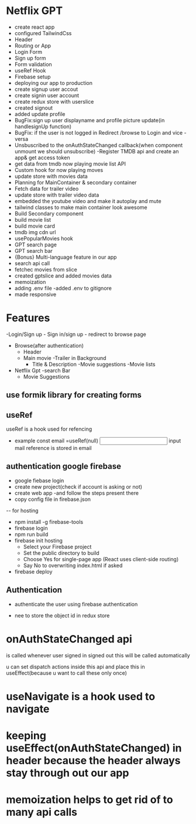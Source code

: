 

# Netflix GPT
 - create react app
 - configured TailwindCss
 - Header
 - Routing or App
 - Login Form
 - Sign up form
 - Form validation
 - useRef Hook
 - Firebase setup
 - deploying our app to production
 - create signup user accout
 - create signin user account
 - create redux store with userslice
 - created signout
 - added update profile
 - BugFix:sign up user displayname and profile picture update(in handlesignUp function)
 - BugFix: if the user is not logged in Redirect /browse to Login and vice -versa
 - Unsbuscribed to the onAuthStateChanged callback(when component unmount we should unsubscribe)
 -Register TMDB api and create an app& get access token
 - get data from tmdb now playing movie list API
 - Custom hook for now playing moves
 - update store with movies data
 - Planning for MainContainer & secondary       container
 - Fetch data for trailer video
 - update store with trailer video data
 - embedded the youtube video and make it autoplay and mute
 - tailwind classes to make main container look awesome
 - Build Secondary component
 - build movie list
 - build movie card
 - tmdb img cdn url
 - usePopularMovies hook
 - GPT search page
 - GPT search bar
 - {Bonus} Multi-language feature in our app
 - search api call
 - fetchec movies from slice
 - created gptslice and added movies data
 - memoization
 - adding .env file
 -added .env to gitignore
 - made responsive





# Features
-Login/Sign up
    - Sign in/sign up
    - redirect to browse page
- Browse(after authentication)
    - Header
    - Main movie
        -Trailer in Background
        - Title & Description
        -Movie suggestions
                -Movie lists 
- Netflix Gpt
    -search Bar
    - Movie Suggestions


## use formik library for creating forms

## useRef

useRef is a hook used for refencing 
   - example
        const email =useRef(null)
        <input  ref=email type=text>
    input mail reference is stored in email


## authentication google firebase
 - google fiebase login
 - create new project(check if account is asking or not)
 - create web app
 -and follow the steps present there
 - copy config file in firebase.json

 -- for hosting
 - npm install -g firebase-tools
- firebase login
- npm run build
- firebase init hosting
   - Select your Firebase project
   - Set the public directory to build
    - Choose Yes for single-page app (React uses client-side routing)
    - Say No to overwriting index.html if asked
-  firebase deploy

## Authentication
- authenticate the user using firebase authentication

- nee to store the object id in redux store


# onAuthStateChanged api
is called whenever user signed in signed out this will be called automatically
 
 u can set dispatch actions inside this api and 
 place this in useEffect(because u want to call these only once)

 # useNavigate is a hook used to navigate

 # keeping useEffect(onAuthStateChanged) in header because the header always stay through out our app 

 # memoization helps to get rid of to many api calls
